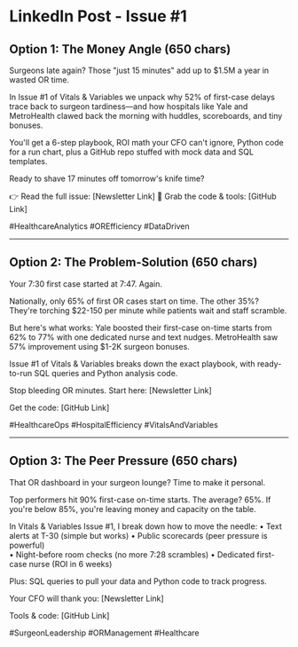 # LinkedIn Post - Issue #1

## Option 1: The Money Angle (650 chars)

Surgeons late again? Those "just 15 minutes" add up to $1.5M a year in wasted OR time.

In Issue #1 of Vitals & Variables we unpack why 52% of first-case delays trace back to surgeon tardiness—and how hospitals like Yale and MetroHealth clawed back the morning with huddles, scoreboards, and tiny bonuses.

You'll get a 6-step playbook, ROI math your CFO can't ignore, Python code for a run chart, plus a GitHub repo stuffed with mock data and SQL templates.

Ready to shave 17 minutes off tomorrow's knife time?

👉 Read the full issue: [Newsletter Link]
🔧 Grab the code & tools: [GitHub Link]

#HealthcareAnalytics #OREfficiency #DataDriven

---

## Option 2: The Problem-Solution (650 chars)

Your 7:30 first case started at 7:47. Again.

Nationally, only 65% of first OR cases start on time. The other 35%? They're torching $22-150 per minute while patients wait and staff scramble.

But here's what works: Yale boosted their first-case on-time starts from 62% to 77% with one dedicated nurse and text nudges. MetroHealth saw 57% improvement using $1-2K surgeon bonuses.

Issue #1 of Vitals & Variables breaks down the exact playbook, with ready-to-run SQL queries and Python analysis code.

Stop bleeding OR minutes. Start here: [Newsletter Link]

Get the code: [GitHub Link]

#HealthcareOps #HospitalEfficiency #VitalsAndVariables

---

## Option 3: The Peer Pressure (650 chars)

That OR dashboard in your surgeon lounge? Time to make it personal.

Top performers hit 90% first-case on-time starts. The average? 65%. If you're below 85%, you're leaving money and capacity on the table.

In Vitals & Variables Issue #1, I break down how to move the needle:
• Text alerts at T-30 (simple but works)
• Public scorecards (peer pressure is powerful)  
• Night-before room checks (no more 7:28 scrambles)
• Dedicated first-case nurse (ROI in 6 weeks)

Plus: SQL queries to pull your data and Python code to track progress.

Your CFO will thank you: [Newsletter Link]

Tools & code: [GitHub Link]

#SurgeonLeadership #ORManagement #Healthcare